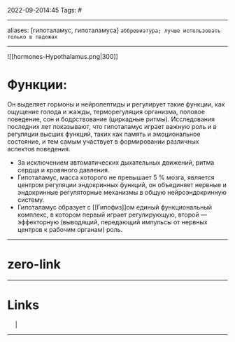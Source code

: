 2022-09-2014:45
Tags: #

---
aliases: [гипоталамус, гипоталамуса] `аббревиатура; лучше использовать только в падежах`

---
![[hormones-Hypothalamus.png|300]]
# Функции:
Он выделяет гормоны и нейропептиды и регулирует такие функции, как ощущение голода и жажды, терморегуляция организма, половое поведение, сон и бодрствование (циркадные ритмы). Исследования последних лет показывают, что гипоталамус играет важную роль и в регуляции высших функций, таких как память и эмоциональное состояние, и тем самым участвует в формировании различных аспектов поведения. 
- За исключением автоматических дыхательных движений, ритма сердца и кровяного давления.
- Гипоталамус, масса которого не превышает 5 % мозга, является центром регуляции эндокринных функций, он объединяет нервные и эндокринные регуляторные механизмы в общую нейроэндокринную систему.
- Гипоталамус образует с [[Гипофиз]]ом единый функциональный комплекс, в котором первый играет регулирующую, второй — эффекторную (выводящий, передающий импульсы от нервных центров к рабочим органам) роль.



---
# zero-link


---
# Links
 &emsp; | &emsp; 


---